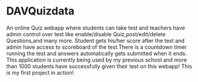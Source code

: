 # DAVQuizdata
 An online Quiz webapp where students can take test and teachers have admin control over test like enable/disable Quiz,post/edit/delete Questions,and many more.
Student gets his/her score after the test and admin have access to scoreboard of the test.There is a countdown timer running the test and answers automatically gets submitted when it ends.
This application is currently being used by my previous school and more than 1000 students have successfully given their test on this webapp! This is my first project in action!
